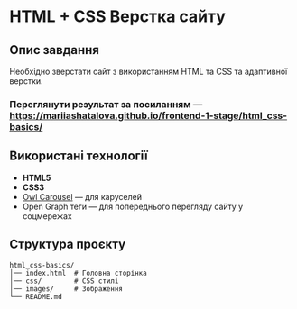 # HTML + CSS Верстка сайту

## Опис завдання
Необхідно зверстати сайт з використанням HTML та CSS та адаптивної верстки.

### Переглянути результат за посиланням — https://mariiashatalova.github.io/frontend-1-stage/html_css-basics/

## Використані технології
- **HTML5**
- **CSS3**
- [Owl Carousel](https://owlcarousel2.github.io/OwlCarousel2/) — для каруселей
- Open Graph теги — для попереднього перегляду сайту у соцмережах

## Структура проєкту
```
html_css-basics/
│── index.html  # Головна сторінка
│── css/        # CSS стилі
│── images/     # Зображення
└── README.md
```
